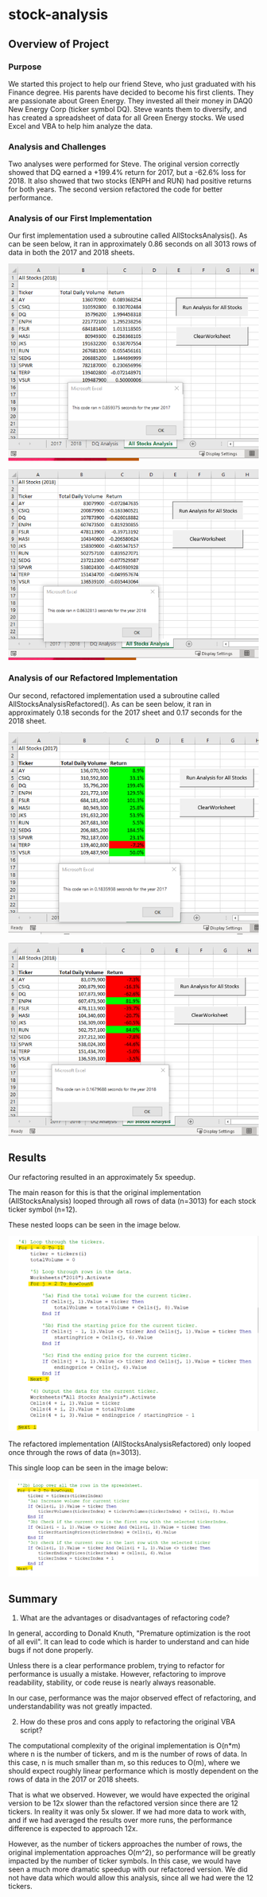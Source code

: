 # stock-analysis

## Overview of Project

### Purpose

We started this project to help our friend Steve, who just graduated with his Finance degree.
His parents have decided to become his first clients.
They are passionate about Green Energy.
They invested all their money in DAQ0 New Energy Corp (ticker symbol DQ).
Steve wants them to diversify, and has created a spreadsheet of data for all Green Energy stocks.
We used Excel and VBA to help him analyze the data.

### Analysis and Challenges

Two analyses were performed for Steve.
The original version correctly showed that DQ earned a +199.4% return for 2017, but a -62.6% loss for 2018.
It also showed that two stocks (ENPH and RUN) had positive returns for both years.
The second version refactored the code for better performance.

### Analysis of our First Implementation

Our first implementation used a subroutine called AllStocksAnalysis(). As can be seen below, it ran in approximately 0.86 seconds on all 3013 rows of data in both the 2017 and 2018 sheets.

![Original 2017 Results](Resources/All_Stock_Analysis_2017.png)

![Original 2018 Results](Resources/All_Stock_Analysis_2018.png)

### Analysis of our Refactored Implementation

Our second, refactored implementation used a subroutine called AllStocksAnalysisRefactored(). As can be seen below, it ran in approximately 0.18 seconds for the 2017 sheet and 0.17 seconds for the 2018 sheet.

![Refactored 2017 Results](Resources/VBA_Challenge_2017.png)

![Refactored 2018 Results](Resources/VBA_Challenge_2018.png)

## Results

Our refactoring resulted in an approximately 5x speedup.

The main reason for this is that the original implementation (AllStocksAnalysis) looped through all rows of data (n=3013) for each stock ticker symbol (n=12).

These nested loops can be seen in the image below.

![Original nested loops](Resources/nested_loops.png)

The refactored implementation (AllStocksAnalysisRefactored) only looped once through the rows of data (n=3013).

This single loop can be seen in the image below:

![Refactored single loop](Resources/single_loop.png)

## Summary

1) What are the advantages or disadvantages of refactoring code?

In general, according to Donald Knuth, "Premature optimization is the root of all evil". It can lead to code which is harder to understand and can hide bugs if not done properly.

Unless there is a clear performance problem, trying to refactor for performance is usually a mistake. However, refactoring to improve readability, stability, or code reuse is nearly always reasonable.

In our case, performance was the major observed effect of refactoring, and understandability was not greatly impacted.

2) How do these pros and cons apply to refactoring the original VBA script?

The computational complexity of the original implementation is O(n*m) where n is the number of tickers, and m is the number of rows of data. In this case, n is much smaller than m, so this reduces to O(m), where we should expect roughly linear performance which is mostly dependent on the rows of data in the 2017 or 2018 sheets.

That is what we observed. However, we would have expected the original version to be 12x slower than the refactored version since there are 12 tickers. In reality it was only 5x slower. If we had more data to work with, and if we had averaged the results over more runs, the performance difference is expected to approach 12x.

However, as the number of tickers approaches the number of rows, the original implementation approaches O(m^2), so performance will be greatly impacted by the number of ticker symbols. In this case, we would have seen a much more dramatic speedup with our refactored version. We did not have data which would allow this analysis, since all we had were the 12 tickers.
